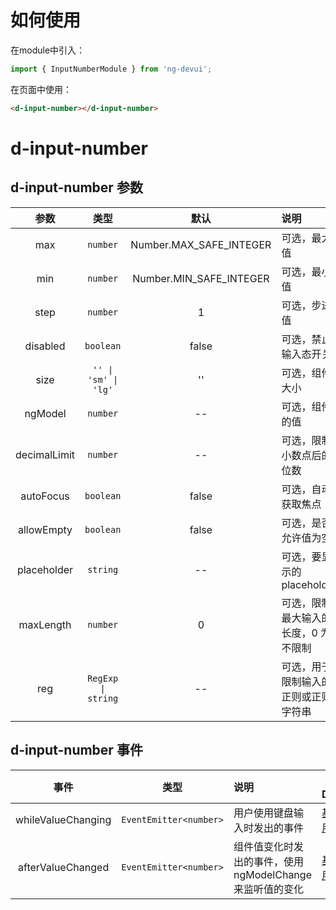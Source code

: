 # 如何使用

在module中引入：
```ts
import { InputNumberModule } from 'ng-devui';
```

在页面中使用：
```html
<d-input-number></d-input-number>
```

# d-input-number
## d-input-number 参数

|     参数     |        类型        |          默认           | 说明                                 | 跳转 Demo                                                                              |
| :----------: | :----------------: | :---------------------: | :----------------------------------- | -------------------------------------------------------------------------------------- |
|     max      |      `number`      | Number.MAX_SAFE_INTEGER | 可选，最大值                         | [基本用法](demo#number-basic)                                 |
|     min      |      `number`      | Number.MIN_SAFE_INTEGER | 可选，最小值                         | [基本用法](demo#number-basic)                                 |
|     step     |      `number`      |            1            | 可选，步进值                         | [基本用法](demo#number-basic)                                 |
|   disabled   |     `boolean`      |          false          | 可选，禁止输入态开关                 | [禁止输入态](demo#number-disabled)                            |
|     size     |  `'' \| 'sm' \| 'lg'`  |           ''            | 可选，组件大小                       | [基本用法](demo#number-basic)                                 |
|   ngModel    |      `number`      |           --            | 可选，组件的值                       | [基本用法](demo#number-basic)                                 |
| decimalLimit |      `number`      |           --            | 可选，限制小数点后的位数             | [限制小数](demo#decimal-limit)      |
|  autoFocus   |     `boolean`      |          false          | 可选，自动获取焦点                   | --      |
|  allowEmpty  |     `boolean`      |          false          | 可选，是否允许值为空                 | [允许空值](demo#number-empty)                                 |
| placeholder  |      `string`      |           --            | 可选，要显示的 placeholder           | [placeholder 和 maxLength](demo#number-placeholder-maxlength) |
|  maxLength   |      `number`      |            0            | 可选，限制最大输入的长度，0 为不限制 | [placeholder 和 maxLength](demo#number-placeholder-maxlength) |
|     reg      | `RegExp \| string` |           --            | 可选，用于限制输入的正则或正则字符串 | [正则限制](demo#number-reg)                                   |

## d-input-number 事件

|        事件        |          类型          | 说明                                                      | 跳转 Demo                                              |
| :----------------: | :--------------------: | :-------------------------------------------------------- | ------------------------------------------------------ |
| whileValueChanging | `EventEmitter<number>` | 用户使用键盘输入时发出的事件                              | [基本用法](demo#number-basic) |
| afterValueChanged  | `EventEmitter<number>` | 组件值变化时发出的事件，使用 ngModelChange 来监听值的变化 | [基本用法](demo#number-basic) |
